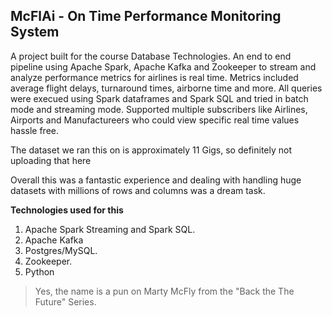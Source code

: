 ## McFlAi - On Time Performance Monitoring System
A project built for the course Database Technologies. An end to end pipeline using Apache Spark, Apache Kafka and Zookeeper to stream and analyze performance metrics for airlines is real time. 
Metrics included average flight delays, turnaround times, airborne time and more.
All queries were execued using Spark dataframes and Spark SQL and tried in batch mode and streaming mode.
Supported multiple subscribers like Airlines, Airports and Manufactureers who could view specific real time values hassle free.

The dataset we ran this on is approximately 11 Gigs, so definitely not uploading that here

Overall this was a fantastic experience and dealing with handling huge datasets with millions of rows and columns was a dream task.

**Technologies used for this** 
1. Apache Spark Streaming and Spark SQL.
2. Apache Kafka 
3. Postgres/MySQL.
4. Zookeeper.
5. Python


> Yes, the name is a pun on Marty McFly from the "Back the The Future" Series.



